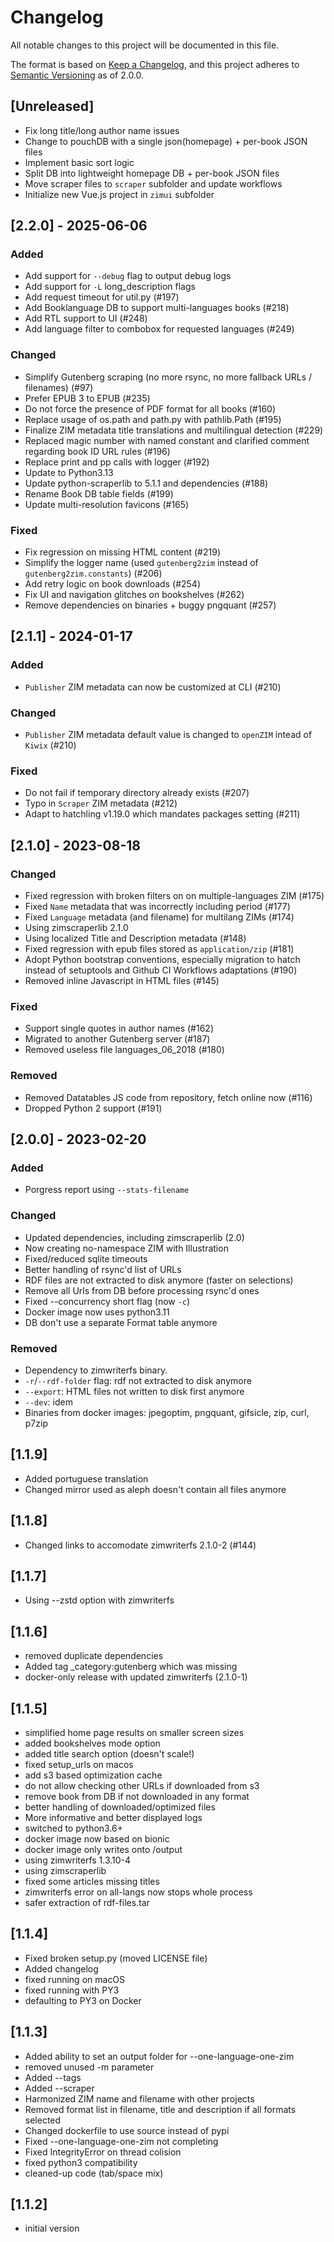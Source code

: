 # Changelog

All notable changes to this project will be documented in this file.

The format is based on [Keep a Changelog](https://keepachangelog.com/en/1.0.0/),
and this project adheres to [Semantic Versioning](https://semver.org/spec/v2.0.0.html)
as of 2.0.0.

## [Unreleased]

- Fix long title/long author name issues
- Change to pouchDB with a single json(homepage) + per-book JSON files
- Implement basic sort logic
- Split DB into lightweight homepage DB + per-book JSON files
- Move scraper files to `scraper` subfolder and update workflows
- Initialize new Vue.js project in `zimui` subfolder

## [2.2.0] - 2025-06-06

### Added

- Add support for `--debug` flag to output debug logs
- Add support for `-L` long_description flags
- Add request timeout for util.py (#197)
- Add Booklanguage DB to support multi-languages books (#218)
- Add RTL support to UI (#248)
- Add language filter to combobox for requested languages (#249)

### Changed

- Simplify Gutenberg scraping (no more rsync, no more fallback URLs / filenames) (#97)
- Prefer EPUB 3 to EPUB (#235)
- Do not force the presence of PDF format for all books (#160)
- Replace usage of os.path and path.py with pathlib.Path (#195)
- Finalize ZIM metadata title translations and multilingual detection (#229)
- Replaced magic number with named constant and clarified comment regarding book ID URL rules (#196)
- Replace print and pp calls with logger (#192)
- Update to Python3.13
- Update python-scraperlib to 5.1.1 and dependencies (#188)
- Rename Book DB table fields (#199)
- Update multi-resolution favicons (#165)

### Fixed

- Fix regression on missing HTML content (#219)
- Simplify the logger name (used `gutenberg2zim` instead of `gutenberg2zim.constants`) (#206)
- Add retry logic on book downloads (#254)
- Fix UI and navigation glitches on bookshelves (#262)
- Remove dependencies on binaries + buggy pngquant (#257)

## [2.1.1] - 2024-01-17

### Added

- `Publisher` ZIM metadata can now be customized at CLI (#210)

### Changed

- `Publisher` ZIM metadata default value is changed to `openZIM` intead of `Kiwix` (#210)

### Fixed

- Do not fail if temporary directory already exists (#207)
- Typo in `Scraper` ZIM metadata (#212)
- Adapt to hatchling v1.19.0 which mandates packages setting (#211)

## [2.1.0] - 2023-08-18

### Changed

- Fixed regression with broken filters on on multiple-languages ZIM (#175)
- Fixed `Name` metadata that was incorrectly including period (#177)
- Fixed `Language` metadata (and filename) for multilang ZIMs (#174)
- Using zimscraperlib 2.1.0
- Using localized Title and Description metadata (#148)
- Fixed regression with epub files stored as `application/zip` (#181)
- Adopt Python bootstrap conventions, especially migration to hatch instead of setuptools and Github CI Workflows adaptations (#190)
- Removed inline Javascript in HTML files (#145)

### Fixed

- Support single quotes in author names (#162)
- Migrated to another Gutenberg server (#187)
- Removed useless file languages_06_2018 (#180)

### Removed

- Removed Datatables JS code from repository, fetch online now (#116)
- Dropped Python 2 support (#191)

## [2.0.0] - 2023-02-20

### Added

- Porgress report using `--stats-filename`

### Changed

- Updated dependencies, including zimscraperlib (2.0)
- Now creating no-namespace ZIM with Illustration
- Fixed/reduced sqlite timeouts
- Better handling of rsync'd list of URLs
- RDF files are not extracted to disk anymore (faster on selections)
- Remove all Urls from DB before processing rsync'd ones
- Fixed --concurrency short flag (now `-c`)
- Docker image now uses python3.11
- DB don't use a separate Format table anymore

### Removed

- Dependency to zimwriterfs binary.
- `-r`/`--rdf-folder` flag: rdf not extracted to disk anymore
- `--export`: HTML files not written to disk first anymore
- `--dev`: idem
- Binaries from docker images: jpegoptim, pngquant, gifsicle, zip, curl, p7zip

## [1.1.9]

- Added portuguese translation
- Changed mirror used as aleph doesn't contain all files anymore

## [1.1.8]

- Changed links to accomodate zimwriterfs 2.1.0-2 (#144)

## [1.1.7]

- Using --zstd option with zimwriterfs

## [1.1.6]

- removed duplicate dependencies
- Added tag \_category:gutenberg which was missing
- docker-only release with updated zimwriterfs (2.1.0-1)

## [1.1.5]

- simplified home page results on smaller screen sizes
- added bookshelves mode option
- added title search option (doesn't scale!)
- fixed setup_urls on macos
- add s3 based optimization cache
- do not allow checking other URLs if downloaded from s3
- remove book from DB if not downloaded in any format
- better handling of downloaded/optimized files
- More informative and better displayed logs
- switched to python3.6+
- docker image now based on bionic
- docker image only writes onto /output
- using zimwriterfs 1.3.10-4
- using zimscraperlib
- fixed some articles missing titles
- zimwriterfs error on all-langs now stops whole process
- safer extraction of rdf-files.tar

## [1.1.4]

- Fixed broken setup.py (moved LICENSE file)
- Added changelog
- fixed running on macOS
- fixed running with PY3
- defaulting to PY3 on Docker

## [1.1.3]

- Added ability to set an output folder for --one-language-one-zim
- removed unused -m parameter
- Added --tags
- Added --scraper
- Harmonized ZIM name and filename with other projects
- Removed format list in filename, title and description if all formats selected
- Changed dockerfile to use source instead of pypi
- Fixed --one-language-one-zim not completing
- Fixed IntegrityError on thread colision
- fixed python3 compatibility
- cleaned-up code (tab/space mix)

## [1.1.2]

- initial version
